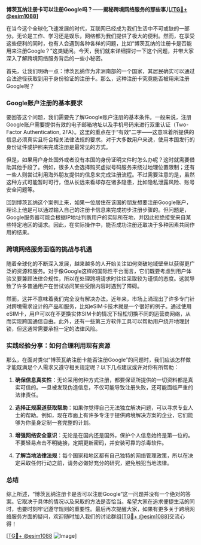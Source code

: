 **博茨瓦纳注册卡可以注册Google吗？——揭秘跨境网络服务的那些事儿[[TG💪+ @esim1088](https://t.me/s/esim1088)]**

在当今这个全球化飞速发展的时代，互联网已经成为我们生活中不可或缺的一部分。无论是工作、学习还是娱乐，网络都为我们提供了极大的便利。然而，在享受这些便利的同时，也有人会遇到各种各样的问题，比如“博茨瓦纳的注册卡是否能用来注册Google？”这类疑问。今天，我们就来详细探讨一下这个问题，并带大家深入了解跨境网络服务背后的一些小秘密。

首先，让我们明确一点：博茨瓦纳作为非洲南部的一个国家，其居民确实可以通过合法途径获取到用于身份验证的注册卡。那么，这种注册卡究竟能否被用来注册Google呢？

### Google账户注册的基本要求

要回答这个问题，我们需要先了解Google账户注册的基本条件。一般来说，注册Google账户需要提供有效的电子邮箱地址以及手机号码来进行双重认证（Two-Factor Authentication, 2FA）。这里的重点在于“有效”二字——这意味着所提供的信息必须真实且符合相关法律法规的要求。对于大多数用户来说，使用本国发行的身份证件或护照来完成注册是最常见的方式。

但是，如果用户身处国外或者没有本国的身份证明文件时怎么办呢？这时就需要借助其他手段了。例如，很多人会选择购买虚拟号码服务来绕过地理位置限制；还有一些人则尝试利用海外朋友提供的信息来完成注册流程。不过需要注意的是，虽然这种方式可能暂时可行，但从长远来看却存在诸多隐患，比如隐私泄露风险、账号安全问题等。

回到博茨瓦纳这个案例上来，如果一位居住在该国的朋友想要注册Google账户，理论上他是可以通过输入自己的注册卡信息来完成初步注册步骤的。但问题是，Google服务器可能会根据IP地址判断用户的实际所在地，并因此拒绝接受来自某些特定地区的请求。因此，在实际操作中，能否成功注册还取决于多种因素共同作用的结果。

### 跨境网络服务面临的挑战与机遇

随着全球化的不断深入发展，越来越多的人开始关注如何突破地域壁垒以获得更广泛的资源和服务。对于像Google这样的国际性平台而言，它们既要考虑到用户体验又要兼顾法律合规性，所以在处理跨境请求时往往采取较为谨慎的态度。这就导致了许多普通用户在尝试访问某些受限内容时遇到了障碍。

然而，这并不意味着我们完全没有解决办法。近年来，市场上涌现出了许多专门针对跨境需求设计的产品和服务，比如eSIM卡技术就是一个很好的例子。通过使用eSIM卡，用户可以在不更换实体SIM卡的情况下轻松切换不同的运营商网络，从而实现跨国通信自由。此外，还有一些第三方软件工具可以帮助用户绕开地理封锁，但这通常需要承担一定的法律风险。

### 实践经验分享：如何合理利用现有资源

那么，在面对类似“博茨瓦纳注册卡能否注册Google”的问题时，我们应该怎样做才能既满足个人需求又遵守相关规定呢？以下几点建议或许对你有所帮助：

1. **确保信息真实性**：无论采用何种方式注册，都要保证所提供的一切资料都是真实可信的。一旦被发现伪造信息，不仅可能导致注册失败，还可能面临严重的法律责任。
   
2. **选择正规渠道获取帮助**：如果你觉得自己无法独立解决问题，可以寻求专业人士的帮助。例如，现在市面上有许多专注于提供跨境解决方案的企业，它们能够为你量身定制一套完整的计划。

3. **增强网络安全意识**：无论是在国内还是国外，保护个人信息始终是第一位的。不要轻易点击不明链接，定期更新密码，并安装可靠的杀毒软件。

4. **了解当地法律法规**：每个国家和地区都有自己独特的网络管理政策，所以在决定采取任何行动之前，请务必做好充分的研究，避免触犯当地法律。

### 总结

综上所述，“博茨瓦纳注册卡是否可以注册Google”这一问题并没有一个绝对的答案。它取决于具体的情况以及采取的方法是否恰当。希望大家在追求便捷生活的同时，也要时刻牢记遵守规则的重要性。最后再次提醒大家，如果有更多关于跨境网络服务方面的疑问，欢迎随时加入我们的讨论群组[[TG💪+ @esim1088](https://t.me/s/esim1088)]交流心得！

[[TG💪+ @esim1088](https://t.me/s/esim1088) ![Image](https://i.postimg.cc/4NQfJmqS/Snipaste-2025-05-13-00-14-12.png)]